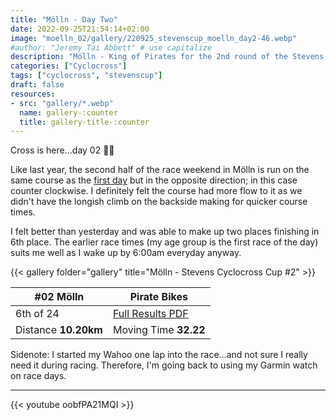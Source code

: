 ```yaml
---
title: "Mölln - Day Two"
date: 2022-09-25T21:54:14+02:00
image: "moelln_02/gallery/220925_stevenscup_moelln_day2-46.webp"
#author: "Jeremy Tai Abbett" # use capitalize
description: "Mölln - King of Pirates for the 2nd round of the Stevens Cyclocross Cup 2022."
categories: ["Cyclocross"]
tags: ["cyclocross", "stevenscup"]
draft: false
resources: 
- src: "gallery/*.webp"
  name: gallery-:counter
  title: gallery-title-:counter
---
```

Cross is here...day 02 🏴‍☠️

Like last year, the second half of the race weekend in Mölln is run on the same course as the [first day](/2022/moelln_01/) but in the opposite direction; in this case counter clockwise. I definitely felt the course had more flow to it as we didn't have the longish climb on the backside making for quicker course times.

I felt better than yesterday and was able to make up two places finishing in 6th place. The earlier race times (my age group is the first race of the day) suits me well as I wake up by 6:00am everyday anyway.

{{< gallery folder="gallery" title="Mölln - Stevens Cyclocross Cup #2" >}}

| #02 Mölln | Pirate Bikes |
| ----------- | ----------- |
| 6th of 24 | [Full Results PDF](20220925_02_moelln_te.pdf) |
| Distance **10.20km** | Moving Time **32.22** |

Sidenote: I started my Wahoo one lap into the race...and not sure I really need it during racing. Therefore, I'm going back to using my Garmin watch on race days.

---

{{< youtube oobfPA21MQI >}}